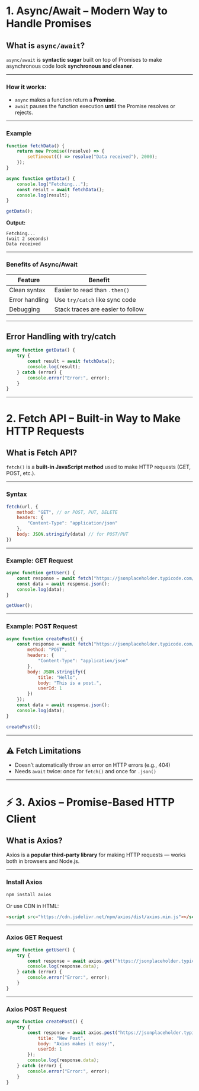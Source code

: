 
#  1. Async/Await – Modern Way to Handle Promises

##  What is `async/await`?

`async/await` is **syntactic sugar** built on top of Promises to make asynchronous code look **synchronous and cleaner**.

---

###  How it works:

* `async` makes a function return a **Promise**.
* `await` pauses the function execution **until** the Promise resolves or rejects.

---

###  Example

```javascript
function fetchData() {
    return new Promise((resolve) => {
        setTimeout(() => resolve("Data received"), 2000);
    });
}

async function getData() {
    console.log("Fetching...");
    const result = await fetchData();
    console.log(result);
}

getData();
```

**Output:**

```
Fetching...
(wait 2 seconds)
Data received
```

---

###  Benefits of Async/Await

| Feature        | Benefit                           |
| -------------- | --------------------------------- |
| Clean syntax   | Easier to read than `.then()`     |
| Error handling | Use `try/catch` like sync code    |
| Debugging      | Stack traces are easier to follow |

---

##  Error Handling with try/catch

```javascript
async function getData() {
    try {
        const result = await fetchData();
        console.log(result);
    } catch (error) {
        console.error("Error:", error);
    }
}
```

---

#  2. Fetch API – Built-in Way to Make HTTP Requests

##  What is Fetch API?

`fetch()` is a **built-in JavaScript method** used to make HTTP requests (GET, POST, etc.).

---

###  Syntax

```javascript
fetch(url, {
    method: "GET", // or POST, PUT, DELETE
    headers: {
        "Content-Type": "application/json"
    },
    body: JSON.stringify(data) // for POST/PUT
})
```

---

###  Example: GET Request

```javascript
async function getUser() {
    const response = await fetch("https://jsonplaceholder.typicode.com/users/1");
    const data = await response.json();
    console.log(data);
}

getUser();
```

---

### Example: POST Request

```javascript
async function createPost() {
    const response = await fetch("https://jsonplaceholder.typicode.com/posts", {
        method: "POST",
        headers: {
            "Content-Type": "application/json"
        },
        body: JSON.stringify({
            title: "Hello",
            body: "This is a post.",
            userId: 1
        })
    });
    const data = await response.json();
    console.log(data);
}

createPost();
```

---

## ⚠️ Fetch Limitations

* Doesn’t automatically throw an error on HTTP errors (e.g., 404)
* Needs `await` twice: once for `fetch()` and once for `.json()`

---

# ⚡ 3. Axios – Promise-Based HTTP Client

##  What is Axios?

Axios is a **popular third-party library** for making HTTP requests — works both in browsers and Node.js.

---

###  Install Axios

```bash
npm install axios
```

Or use CDN in HTML:

```html
<script src="https://cdn.jsdelivr.net/npm/axios/dist/axios.min.js"></script>
```

---

###  Axios GET Request

```javascript
async function getUser() {
    try {
        const response = await axios.get("https://jsonplaceholder.typicode.com/users/1");
        console.log(response.data);
    } catch (error) {
        console.error("Error:", error);
    }
}
```

---

###  Axios POST Request

```javascript
async function createPost() {
    try {
        const response = await axios.post("https://jsonplaceholder.typicode.com/posts", {
            title: "New Post",
            body: "Axios makes it easy!",
            userId: 1
        });
        console.log(response.data);
    } catch (error) {
        console.error("Error:", error);
    }
}
```




